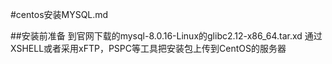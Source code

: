#centos安装MYSQL.md

##安装前准备
到官网下载的mysql-8.0.16-Linux的glibc2.12-x86_64.tar.xd
通过XSHELL或者采用xFTP，PSPC等工具把安装包上传到CentOS的服务器
